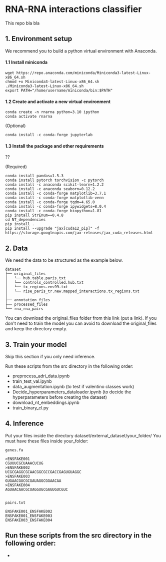 # RNA-RNA interactions classifier
This repo bla bla

## 1. Environment setup 
We recommend you to build a python virtual environment with Anaconda.

#### 1.1 Install miniconda

```
wget https://repo.anaconda.com/miniconda/Miniconda3-latest-Linux-x86_64.sh
chmod +x Miniconda3-latest-Linux-x86_64.sh
./Miniconda3-latest-Linux-x86_64.sh
export PATH="/home/username/miniconda/bin:$PATH"
```

#### 1.2 Create and activate a new virtual environment

```
conda create -n rnarna python=3.10 ipython 
conda activate rnarna
```

(Optional)
```
conda install -c conda-forge jupyterlab
```

#### 1.3 Install the package and other requirements

??

(Required)

```
conda install pandas=1.5.3
conda install pytorch torchvision -c pytorch
conda install -c anaconda scikit-learn=1.2.2
conda install -c anaconda seaborn=0.12.2
conda install -c conda-forge matplotlib=3.7.1
conda install -c conda-forge matplotlib-venn
conda install -c conda-forge tqdm=4.65.0
conda install -c conda-forge ipywidgets=8.0.4
conda install -c conda-forge biopython=1.81
pip install StrEnum==0.4.8
cd NT_dependencies
pip install .
pip install --upgrade "jax[cuda12_pip]" -f https://storage.googleapis.com/jax-releases/jax_cuda_releases.html
``` 
 
## 2. Data
We need the data to be structured as the example below.

```
dataset
├── original_files
│   └── hub.table.paris.txt
│   └── controls_controlled.hub.txt
│   └── tx_regions.ens99.txt
│   └── rise_paris_tr.new.mapped_interactions.tx_regions.txt
│ 
├── annotation_files
├── processed_files
└── rna_rna_pairs
```

You can download the original_files folder from this link (put a link). If you don't need to train the model you can avoid to download the original_files and keep the directory empty.

## 3. Train your model
Skip this section if you only need inference.

Run these scripts from the src directory in the following order:
- preprocess_adri_data.ipynb
- train_test_val.ipynb
- data_augmentation.ipynb (to test if valentino classes work) 
- Decide_hyperparameters_dataloader.ipynb (to decide the hyperparameters before creating the dataset)
- download_nt_embeddings.ipynb
- train_binary_cl.py

## 4. Inference
Put your files inside the directory dataset/external_dataset/your_folder/
You must have these files inside your_folder:

```
genes.fa 

>ENSFAKE001
CGUUUCGCUAAACUCUG
>ENSFAKE002
UCGCGAGGCGCAACGGCGCCGACCGAGUGUAGGC
>ENSFAKE003
GUGAACGUCGCGAUAGGCGGAACAA
>ENSFAKE004
AGUAACAACGCUAGGUGCGAGUGUCGUC


pairs.txt

ENSFAKE001_ENSFAKE002
ENSFAKE001_ENSFAKE003
ENSFAKE003_ENSFAKE004
```

Run these scripts from the src directory in the following order:
-
-